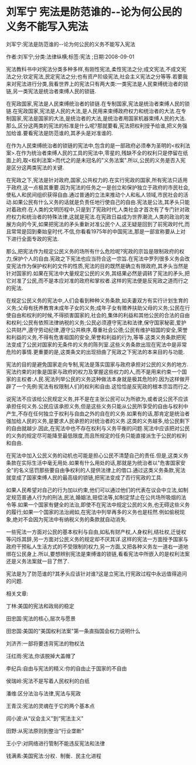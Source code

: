 # 刘军宁  宪法是防范谁的--论为何公民的义务不能写入宪法    
    
刘军宁:宪法是防范谁的--论为何公民的义务不能写入宪法    
作者:刘军宁;分类:法律纵横;标签:宪法 ;日期:2008-09-01    
宪法教科书中对宪法分类多种多样,有刚性宪法,柔性宪法之分;成文宪法,不成文宪法之分;钦定宪法,民定宪法之分;也有资产阶级宪法,社会主义宪法之分等等.若要我来对宪法进行分类,我看世界上的宪法只有两大类:一类宪法是人民束缚统治者的锁链,另一类宪法是统治者束缚人民的锁链.    
在宪政国家,宪法是人民束缚统治者的锁链.在专制国家,宪法是统治者束缚人民的锁链.在宪政国家,宪法是人民的大法,是人民用来束缚政府权力和统治者的大法.在专制国家,宪法是国家的大法,是统治者的大法,是统治者用国家机器束缚人民的大法.那么,区分这两类的宪法的标准是什么呢?那就要看,宪法把权利授予给谁,把义务强加给谁.要看宪法是防范谁的,其矛头是对准谁的.    
在作为人民束缚统治者的锁链的宪法中,包含的是一部政府必须奉为圣明的<权利法案>.在作为统治者束缚人民的工具的宪法中,零星的,残缺不全的权利只是停留在纸面上的,取<权利法案>而代之的是未冠名的\"义务法案\".所以,公民的义务是否入宪是区分这两类宪法的关键.    
在宪政之下,宪法是针对政府,国家,公共权力的.在实行宪政的国家,所有宪法只适用于政府,这一点极其重要.因为宪法的任务之一是创立和保护独立于政府的市民社会,使私人和民间组织获得自由.通过普通的立法来推动个人和私人领域,市民社会的活动.如果公民有什么义务的话就是负责任地行使自己的自由.宪法是公法,其矛头只能对着政府.在人类的文明历程中,只是到了宪政时代,人类社会才首次有了专门针对政府权力和统治者的特殊法律,这就是宪法.在宪政日益成为世界潮流,人类的政治的发展方向的今天,如果把宪法的矛头重新对准公民个人,这无疑是回到了前宪政时代,而且常常是回到秦始皇时代.不信,你看看1975年的中国宪法,那是一部宣称要从上对下进行全面专政的宪法.    
那么,把宪法作为规定公民义务的场所有什么危险呢?宪政的宗旨是限制政府的权力,保护个人的自由.宪政之下宪法也应当符合这一宗旨.在宪法中罗列很多义务会改变宪法作为保护权利的文件的性质,宪法的目的既然是确立有限政府,其矛头当然是针对国家的.如果在宪法中大量规定公民的义务,其结果必然是调转了宪法的矛头,把它对准了公民,而不是本应对准的政府和掌权者.这样的宪法便是反宪政之道而行之的宪法.    
在规定公民义务的宪法中,人们会看到种种义务条款,如夫妻双方有实行计划生育的义务;父母有抚养教育未成年子女的义务;成年子女有赡养扶助父母的义务;公民在行使自由和权利的时候,不得损害国家的,社会的,集体的利益和其他公民的合法的自由和权利;公民有依照法律纳税的义务;公民必须遵守宪法和法律,保守国家秘密,爱护公共财产,遵守劳动纪律,遵守公共秩序,尊重社会公德;公民有维护祖国的安全,荣誉和利益的义务,不得有危害祖国的安全,荣誉和利益的行为,等等.这类义务条款把宪法变成了公民对国家的无条件的义务的陈列室.这些义务条款出现在宪法中是非常危险的事情.更重要的是,这类条文的出现扭曲了宪政之下宪法的本来目的与功能.    
宪法的目的是避免国家走向专制,宪法是落实国家与政府承担对公民的义务的地方.宪法约束的对象是国家与政府的权力及掌握这些权力的人,而不是用来约束一个国家的主权者:人民.宪法列举公民的义务这种做法本身就是极其危险的.因为这样做开辟了一个先例:宪法有权限制人们的权利和自由.这恰恰是反宪政的根本宗旨而行之.    
说宪法不应该给公民规定义务,并不是在主张公民可以为所欲为,或者说公民不应该承担任何义务.公民应该承担义务,但是这些义务只能从公民所享受的自由与权利中产生,不存在任何独立于权利与自由之外的自在的义务.如果有的话,那肯定是统治者强加给人民的义务,是要求人民承担的对统治者的义务.这类的义务越多,给公民剩下的自由就越少.因此,在宪法中也不存在权利与义务平衡的问题.宪法中应该把对公民的义务的规定尽可能降至最低限度,而且所规定的任务只能直接派生于公民的权利和自由.    
在宪法中加入公民义务的动机也可能是担心公民不清楚自己的责任.但是,这类义务条款在实际生活中毫无用处.如果有什么用处的话,那就是为统治者以\"危害国家安全\"的名义惩罚那些要自由争权利的人提供法律上的借口.通过这类义务条款,宪法就变成了国家束缚人民的最高级的锁链,把宪法变成了否行宪政的工具.    
如果人民希望对自己的行为加以约束,他们可以通过他们的代表在议会中立法,如制定规范普通人行为的刑法,民法,婚姻法,赔偿法等,如制定禁止在公共场所吸烟的法令等.如果一个国家有健全的法治,即使不在宪法中规定公民的义务,也无碍这些义务的履行;如果一个国家的法治阙如,在宪法中列举再多的义务也是枉然.例如偷税现象,绝对不会因为宪法中有纳税义务的条款就自动消失.    
一些宪法一方面对公民的基本权利与自由,如私有财产权,人身权利,结社权,迁徙权等闪烁其辞,另一方面对公民义务的规定却不厌其详.这样的宪法一方面授予国家与政府干预私人生活方式的不受限制的权力,另一方面,又把各种义务左一道右一道地绑在公民身上.所以,要想辨别宪法是束缚谁的锁链,看看宪法中所嵌入的是权利法案还是义务法案就一目了然了.    
宪法是为了防范谁的?其矛头应该针对谁?这是立宪法,行宪政过程中永远值得追问的问题.    
    
相关文章:    
丁林:美国的宪法和政局的稳定    
田忠国:宪法的核心,层次与愿景    
田忠国:美国的“美国权利法案"第一条直指国会权力说明什么    
刘济齐:一部将要违背宪法的物权法    
汪红雨:宪法,你该脱掉大盖帽了    
李纪兵:自由与宪法的精义:你的自由止于国家的不自由    
侯瑞岭:宪法不是写着人民权利的白纸    
潘维:区分法治与法律,宪法与宪政    
王青汉:宪法的灵魂在于它的两个基本点    
闾小波:从“议会主义"到“宪法主义"    
田野:从宪法原则到整治“行业垄断"    
王小宁:对网络进行管制不能违反宪法和法律    
钱满素:美国宪法:分权．制衡．民主化进程
